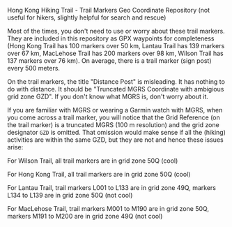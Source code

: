 Hong Kong Hiking Trail - Trail Markers Geo Coordinate Repository (not useful for hikers, slightly helpful for search and rescue)

Most of the times, you don't need to use or worry about these trail markers.
They are included in this repository as GPX waypoints for completeness (Hong Kong Trail has 100 markers over 50 km, Lantau Trail has 139 markers over 67 km, MacLehose Trail has 200 markers over 98 km, Wilson Trail has 137 markers over 76 km). On average, there is a trail marker (sign post) every 500 meters.

On the trail markers, the title "Distance Post" is misleading. It has nothing to do with distance. It should be "Truncated MGRS Coordinate with ambigious grid zone GZD". If you don't know what MGRS is, don't worry about it.

If you are familiar with MGRS or wearing a Garmin watch with MGRS, when you come across a trail marker, you will notice that the Grid Reference (on the trail marker) is a truncated MGRS (100 m resolution) and the grid zone designator `GZD` is omitted.
That omission would make sense if all the (hiking) activities are within the same GZD, but they are not and hence these issues arise:

For Wilson Trail, all trail markers are in grid zone 50Q (cool)

For Hong Kong Trail, all trail markers are in grid zone 50Q (cool)

For Lantau Trail, trail markers L001 to L133 are in grid zone 49Q, markers L134 to L139 are in grid zone 50Q (not cool)

For MacLehose Trail, trail markers M001 to M190 are in grid zone 50Q, markers M191 to M200 are in grid zone 49Q (not cool)
